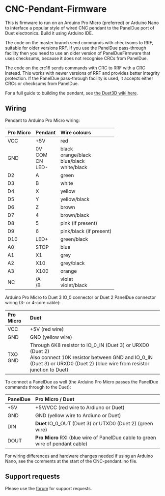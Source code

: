 # CNC-Pendant-Firmware

This is firmware to run on an Arduino Pro Micro (preferred) or Arduino Nano to interface a popular style of wired CNC pendant to the PanelDue port of Duet electronics. Build it using Arduino IDE.

The code on the master branch send commands with checksums to RRF, suitable for older versions RRF. If you use the PanelDue pass-through facility then you need to use an older version of PanelDueFirmware that uses checksums, because it does not recognise CRCs from PanelDue.

The code on the crc16 sends commands with CRC to RRF with a CRC instead. This works with newer versions of RRF and provides better integrity protection. If the PanelDue pass-through facility is used, it accepts either CRCs or checksums from PanelDue.

For a full guide to building the pendant, see [the Duet3D wiki here](https://docs.duet3d.com/en/User_manual/Connecting_hardware/IO_CNC_Pendant).

## Wiring

Pendant to Arduino Pro Micro wiring:

| Pro Micro | Pendant | Wire colours |
|:----------|:--------|:-------------|
| VCC       | +5V     | red          |
| GND       | 0V<br>COM<br>CN<br>LED- | black<br>orange/black<br>blue/black<br>white/black | 
| D2        | A       | green        | 
| D3        | B       | white | 
| D4        | X       | yellow | 
| D5        | Y       | yellow/black | 
| D6        | Z       | brown | 
| D7        | 4       | brown/black | 
| D8        | 5       | pink (if present) | 
| D9        | 6       | pink/black (if present) | 
| D10       | LED+    | green/black | 
| A0        | STOP    | blue | 
| A1        | X1      | grey | 
| A2        | X10     | grey/black | 
| A3        | X100    | orange | 
| NC        | /A<br>/B | violet<br>violet/black | 

Arduino Pro Micro to Duet 3 IO_0 connector or Duet 2 PanelDue connector wiring (3- or 4-core cable):

| Pro Micro | Duet |
|:----------|:-----|
| VCC       | +5V (red wire) |
| GND       | GND (yellow wire) |
| TXO<br>GND | Through 6K8 resistor to IO_0_IN (Duet 3) or URXD0 (Duet 2)<br>Also connect 10K resistor between GND and IO_0_IN (Duet 3) or URXD0 (Duet 2) (blue wire from resistor junction to Duet) |

To connect a PanelDue as well (the Arduino Pro Micro passes the PanelDue commands through to the Duet):

| PanelDue | Pro Micro / Duet |
|:---------|:-----------------|
| +5V      | +5V/VCC (red wire to Ardiuno or Duet) |
| GND      | GND (yellow wire to Ardiuno or Duet) |
| DIN      | **Duet** IO_0_OUT (Duet 3) or UTXD0 (Duet 2) (green wire) |
| DOUT     | **Pro Micro** RXI (blue wire of PanelDue cable to green wire of pendant cable) |

For wiring differences and hardware changes needed if using an Arduino Nano, see the comments at the start of the CNC-pendant.ino file.

## Support requests

Please use the [forum](https://forum.duet3d.com) for support requests.
